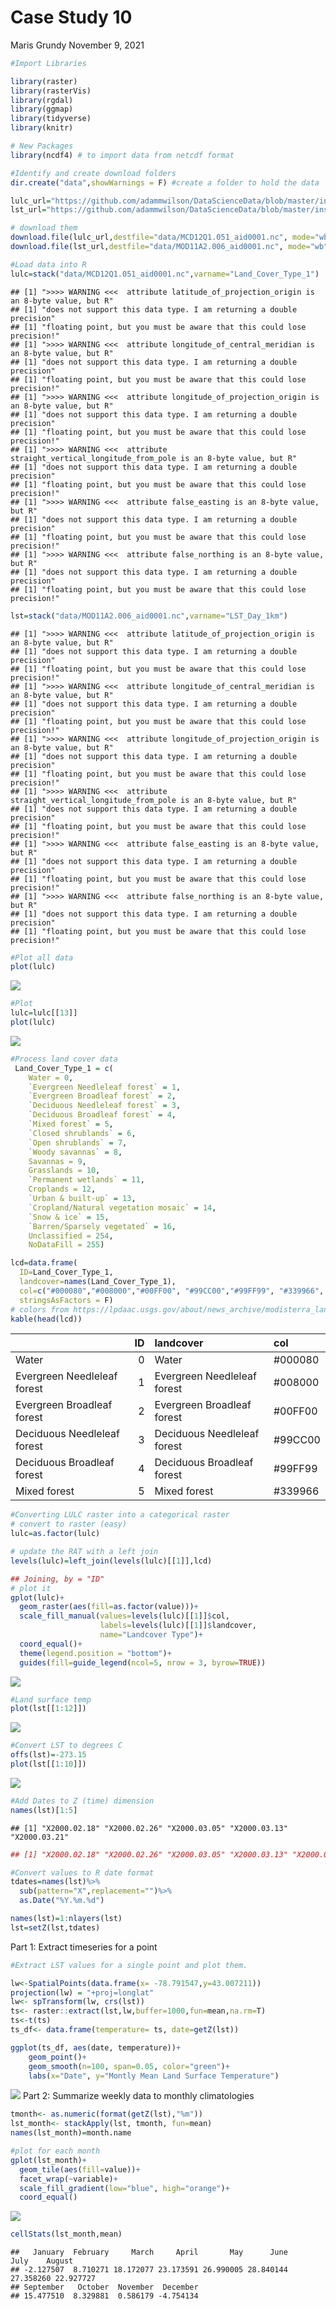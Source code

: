 Case Study 10
================
Maris Grundy
November 9, 2021

``` r
#Import Libraries

library(raster)
library(rasterVis)
library(rgdal)
library(ggmap)
library(tidyverse)
library(knitr)

# New Packages
library(ncdf4) # to import data from netcdf format
```

``` r
#Identify and create download folders
dir.create("data",showWarnings = F) #create a folder to hold the data

lulc_url="https://github.com/adammwilson/DataScienceData/blob/master/inst/extdata/appeears/MCD12Q1.051_aid0001.nc?raw=true"
lst_url="https://github.com/adammwilson/DataScienceData/blob/master/inst/extdata/appeears/MOD11A2.006_aid0001.nc?raw=true"

# download them
download.file(lulc_url,destfile="data/MCD12Q1.051_aid0001.nc", mode="wb")
download.file(lst_url,destfile="data/MOD11A2.006_aid0001.nc", mode="wb")

#Load data into R
lulc=stack("data/MCD12Q1.051_aid0001.nc",varname="Land_Cover_Type_1")
```

    ## [1] ">>>> WARNING <<<  attribute latitude_of_projection_origin is an 8-byte value, but R"
    ## [1] "does not support this data type. I am returning a double precision"
    ## [1] "floating point, but you must be aware that this could lose precision!"
    ## [1] ">>>> WARNING <<<  attribute longitude_of_central_meridian is an 8-byte value, but R"
    ## [1] "does not support this data type. I am returning a double precision"
    ## [1] "floating point, but you must be aware that this could lose precision!"
    ## [1] ">>>> WARNING <<<  attribute longitude_of_projection_origin is an 8-byte value, but R"
    ## [1] "does not support this data type. I am returning a double precision"
    ## [1] "floating point, but you must be aware that this could lose precision!"
    ## [1] ">>>> WARNING <<<  attribute straight_vertical_longitude_from_pole is an 8-byte value, but R"
    ## [1] "does not support this data type. I am returning a double precision"
    ## [1] "floating point, but you must be aware that this could lose precision!"
    ## [1] ">>>> WARNING <<<  attribute false_easting is an 8-byte value, but R"
    ## [1] "does not support this data type. I am returning a double precision"
    ## [1] "floating point, but you must be aware that this could lose precision!"
    ## [1] ">>>> WARNING <<<  attribute false_northing is an 8-byte value, but R"
    ## [1] "does not support this data type. I am returning a double precision"
    ## [1] "floating point, but you must be aware that this could lose precision!"

``` r
lst=stack("data/MOD11A2.006_aid0001.nc",varname="LST_Day_1km")
```

    ## [1] ">>>> WARNING <<<  attribute latitude_of_projection_origin is an 8-byte value, but R"
    ## [1] "does not support this data type. I am returning a double precision"
    ## [1] "floating point, but you must be aware that this could lose precision!"
    ## [1] ">>>> WARNING <<<  attribute longitude_of_central_meridian is an 8-byte value, but R"
    ## [1] "does not support this data type. I am returning a double precision"
    ## [1] "floating point, but you must be aware that this could lose precision!"
    ## [1] ">>>> WARNING <<<  attribute longitude_of_projection_origin is an 8-byte value, but R"
    ## [1] "does not support this data type. I am returning a double precision"
    ## [1] "floating point, but you must be aware that this could lose precision!"
    ## [1] ">>>> WARNING <<<  attribute straight_vertical_longitude_from_pole is an 8-byte value, but R"
    ## [1] "does not support this data type. I am returning a double precision"
    ## [1] "floating point, but you must be aware that this could lose precision!"
    ## [1] ">>>> WARNING <<<  attribute false_easting is an 8-byte value, but R"
    ## [1] "does not support this data type. I am returning a double precision"
    ## [1] "floating point, but you must be aware that this could lose precision!"
    ## [1] ">>>> WARNING <<<  attribute false_northing is an 8-byte value, but R"
    ## [1] "does not support this data type. I am returning a double precision"
    ## [1] "floating point, but you must be aware that this could lose precision!"

``` r
#Plot all data
plot(lulc)
```

![](case_study_10_files/figure-gfm/unnamed-chunk-2-1.png)<!-- -->

``` r
#Plot
lulc=lulc[[13]]
plot(lulc)
```

![](case_study_10_files/figure-gfm/unnamed-chunk-2-2.png)<!-- -->

``` r
#Process land cover data
 Land_Cover_Type_1 = c(
    Water = 0, 
    `Evergreen Needleleaf forest` = 1, 
    `Evergreen Broadleaf forest` = 2,
    `Deciduous Needleleaf forest` = 3, 
    `Deciduous Broadleaf forest` = 4,
    `Mixed forest` = 5, 
    `Closed shrublands` = 6,
    `Open shrublands` = 7,
    `Woody savannas` = 8, 
    Savannas = 9,
    Grasslands = 10,
    `Permanent wetlands` = 11, 
    Croplands = 12,
    `Urban & built-up` = 13,
    `Cropland/Natural vegetation mosaic` = 14, 
    `Snow & ice` = 15,
    `Barren/Sparsely vegetated` = 16, 
    Unclassified = 254,
    NoDataFill = 255)

lcd=data.frame(
  ID=Land_Cover_Type_1,
  landcover=names(Land_Cover_Type_1),
  col=c("#000080","#008000","#00FF00", "#99CC00","#99FF99", "#339966", "#993366", "#FFCC99", "#CCFFCC", "#FFCC00", "#FF9900", "#006699", "#FFFF00", "#FF0000", "#999966", "#FFFFFF", "#808080", "#000000", "#000000"),
  stringsAsFactors = F)
# colors from https://lpdaac.usgs.gov/about/news_archive/modisterra_land_cover_types_yearly_l3_global_005deg_cmg_mod12c1
kable(head(lcd))
```

|                             |  ID | landcover                   | col      |
|:----------------------------|----:|:----------------------------|:---------|
| Water                       |   0 | Water                       | \#000080 |
| Evergreen Needleleaf forest |   1 | Evergreen Needleleaf forest | \#008000 |
| Evergreen Broadleaf forest  |   2 | Evergreen Broadleaf forest  | \#00FF00 |
| Deciduous Needleleaf forest |   3 | Deciduous Needleleaf forest | \#99CC00 |
| Deciduous Broadleaf forest  |   4 | Deciduous Broadleaf forest  | \#99FF99 |
| Mixed forest                |   5 | Mixed forest                | \#339966 |

``` r
#Converting LULC raster into a categorical raster
# convert to raster (easy)
lulc=as.factor(lulc)

# update the RAT with a left join
levels(lulc)=left_join(levels(lulc)[[1]],lcd)

## Joining, by = "ID"
# plot it
gplot(lulc)+
  geom_raster(aes(fill=as.factor(value)))+
  scale_fill_manual(values=levels(lulc)[[1]]$col,
                    labels=levels(lulc)[[1]]$landcover,
                    name="Landcover Type")+
  coord_equal()+
  theme(legend.position = "bottom")+
  guides(fill=guide_legend(ncol=5, nrow = 3, byrow=TRUE))
```

![](case_study_10_files/figure-gfm/unnamed-chunk-3-1.png)<!-- -->

``` r
#Land surface temp
plot(lst[[1:12]])
```

![](case_study_10_files/figure-gfm/unnamed-chunk-3-2.png)<!-- -->

``` r
#Convert LST to degrees C
offs(lst)=-273.15
plot(lst[[1:10]])
```

![](case_study_10_files/figure-gfm/unnamed-chunk-4-1.png)<!-- -->

``` r
#Add Dates to Z (time) dimension
names(lst)[1:5]
```

    ## [1] "X2000.02.18" "X2000.02.26" "X2000.03.05" "X2000.03.13" "X2000.03.21"

``` r
## [1] "X2000.02.18" "X2000.02.26" "X2000.03.05" "X2000.03.13" "X2000.03.21"

#Convert values to R date format
tdates=names(lst)%>%
  sub(pattern="X",replacement="")%>%
  as.Date("%Y.%m.%d")

names(lst)=1:nlayers(lst)
lst=setZ(lst,tdates)
```

Part 1: Extract timeseries for a point

``` r
#Extract LST values for a single point and plot them.

lw<-SpatialPoints(data.frame(x= -78.791547,y=43.007211))
projection(lw) = "+proj=longlat"
lw<- spTransform(lw, crs(lst))
ts<- raster::extract(lst,lw,buffer=1000,fun=mean,na.rm=T)
ts<-t(ts)
ts_df<- data.frame(temperature= ts, date=getZ(lst))

ggplot(ts_df, aes(date, temperature))+
    geom_point()+
    geom_smooth(n=100, span=0.05, color="green")+
    labs(x="Date", y="Montly Mean Land Surface Temperature")
```

![](case_study_10_files/figure-gfm/unnamed-chunk-6-1.png)<!-- --> Part
2: Summarize weekly data to monthly climatologies

``` r
tmonth<- as.numeric(format(getZ(lst),"%m"))
lst_month<- stackApply(lst, tmonth, fun=mean)
names(lst_month)=month.name

#plot for each month
gplot(lst_month)+
  geom_tile(aes(fill=value))+
  facet_wrap(~variable)+
  scale_fill_gradient(low="blue", high="orange")+
  coord_equal()
```

![](case_study_10_files/figure-gfm/unnamed-chunk-7-1.png)<!-- -->

``` r
cellStats(lst_month,mean)
```

    ##   January  February     March     April       May      June      July    August 
    ## -2.127507  8.710271 18.172077 23.173591 26.990005 28.840144 27.358260 22.927727 
    ## September   October  November  December 
    ## 15.477510  8.329881  0.586179 -4.754134
